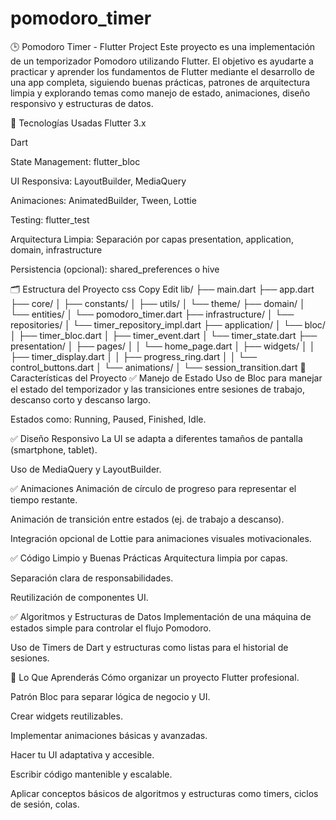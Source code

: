 # pomodoro_timer

🕒 Pomodoro Timer - Flutter Project
Este proyecto es una implementación de un temporizador Pomodoro utilizando Flutter. El objetivo es ayudarte a practicar y aprender los fundamentos de Flutter mediante el desarrollo de una app completa, siguiendo buenas prácticas, patrones de arquitectura limpia y explorando temas como manejo de estado, animaciones, diseño responsivo y estructuras de datos.

🚀 Tecnologías Usadas
Flutter 3.x

Dart

State Management: flutter_bloc

UI Responsiva: LayoutBuilder, MediaQuery

Animaciones: AnimatedBuilder, Tween, Lottie

Testing: flutter_test

Arquitectura Limpia: Separación por capas presentation, application, domain, infrastructure

Persistencia (opcional): shared_preferences o hive

🗂️ Estructura del Proyecto
css
Copy
Edit
lib/
├── main.dart
├── app.dart
├── core/
│   ├── constants/
│   ├── utils/
│   └── theme/
├── domain/
│   └── entities/
│       └── pomodoro_timer.dart
├── infrastructure/
│   └── repositories/
│       └── timer_repository_impl.dart
├── application/
│   └── bloc/
│       ├── timer_bloc.dart
│       ├── timer_event.dart
│       └── timer_state.dart
├── presentation/
│   ├── pages/
│   │   └── home_page.dart
│   ├── widgets/
│   │   ├── timer_display.dart
│   │   ├── progress_ring.dart
│   │   └── control_buttons.dart
│   └── animations/
│       └── session_transition.dart
🎯 Características del Proyecto
✅ Manejo de Estado
Uso de Bloc para manejar el estado del temporizador y las transiciones entre sesiones de trabajo, descanso corto y descanso largo.

Estados como: Running, Paused, Finished, Idle.

✅ Diseño Responsivo
La UI se adapta a diferentes tamaños de pantalla (smartphone, tablet).

Uso de MediaQuery y LayoutBuilder.

✅ Animaciones
Animación de círculo de progreso para representar el tiempo restante.

Animación de transición entre estados (ej. de trabajo a descanso).

Integración opcional de Lottie para animaciones visuales motivacionales.

✅ Código Limpio y Buenas Prácticas
Arquitectura limpia por capas.

Separación clara de responsabilidades.

Reutilización de componentes UI.

✅ Algoritmos y Estructuras de Datos
Implementación de una máquina de estados simple para controlar el flujo Pomodoro.

Uso de Timers de Dart y estructuras como listas para el historial de sesiones.

🧠 Lo Que Aprenderás
Cómo organizar un proyecto Flutter profesional.

Patrón Bloc para separar lógica de negocio y UI.

Crear widgets reutilizables.

Implementar animaciones básicas y avanzadas.

Hacer tu UI adaptativa y accesible.

Escribir código mantenible y escalable.

Aplicar conceptos básicos de algoritmos y estructuras como timers, ciclos de sesión, colas.

